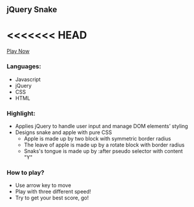 ## jQuery Snake

<<<<<<< HEAD
=======
[Play Now][live]

[live]: https://chiaowenlin075.github.io/Snake

### Languages:
- Javascript
- jQuery
- CSS
- HTML

### Highlight:
- Applies jQuery to handle user input and manage DOM elements’ styling
- Designs snake and apple with pure CSS
  - Apple is made up by two block with symmetric border radius
  - The leave of apple is made up by a rotate block with border radius
  - Snaks's tongue is made up by :after pseudo selector with content "Y"

### How to play?
- Use arrow key to move
- Play with three different speed!
- Try to get your best score, go!
